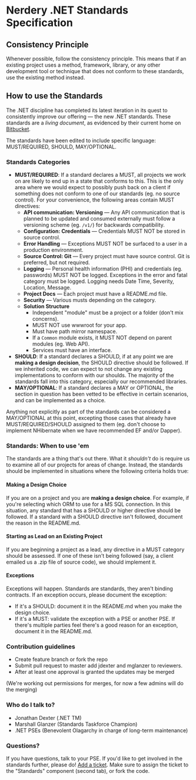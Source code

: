 Nerdery .NET Standards Specification
===========================================

Consistency Principle
-------------------------------------------
Whenever possible, follow the consistency principle. This means that if an existing project uses a method, framework, library, or any other development tool or technique that does not conform to these standards, use the existing method instead.

## How to use the Standards

The .NET discipline has completed its latest iteration in its quest to consistently improve our offering — the new .NET standards. These standards are a *living document*, as evidenced by their current home on [Bitbucket](https://git.nerdery.com/projects/BRAVO/repos/dot-net-standards/browse).

The standards have been edited to include specific language: MUST/REQUIRED, SHOULD, MAY/OPTIONAL.

### Standards Categories

* **MUST/REQUIRED**: If a standard declares a MUST, all projects we work on are likely to end up in a state that conforms to this. This is the only area where we would expect to possibly push back on a client if something does not conform to one of our standards (eg. no source control). For your convenience, the following areas contain MUST directives:
  * **API communication: Versioning** — Any API communication that is planned to be updated and consumed externally must follow a versioning scheme (eg. `/v1/`) for backwards compatibility.
  * **Configuration: Credentials** — Credentials MUST NOT be stored in source control.
  * **Error Handling** — Exceptions MUST NOT be surfaced to a user in a production environment.
  * **Source Control: Git** — Every project must have source control. Git is preferred, but not required.
  * **Logging** — Personal health information (PHI) and credentials (eg. passwords) MUST NOT be logged. Exceptions in the error and fatal category must be logged. Logging needs Date Time, Severity, Location, Message.
  * **Project Docs** — Each project must have a README.md file.
  * **Security** — Various musts depending on the category.
  * **Solution Structure**
    * Independent "module" must be a project or a folder (don't mix concerns).
    * MUST NOT use wwwroot for your app.
    * Must have path mirror namespace.
    * If a `Common` module exists, it MUST NOT depend on parent modules (eg. Web API).
    * Services must have an interface.
* **SHOULD**: If a standard declares a SHOULD, if at any point we are **making a design decision**, the SHOULD directive should be followed. If we inherited code, we can expect to not change any existing implementations to conform with our shoulds. The majority of the standards fall into this category, especially our recommended libraries.
* **MAY/OPTIONAL**: If a standard declares a MAY or OPTIONAL, the section in question has been vetted to be effective in certain scenarios, and can be implemented as a choice.

Anything not explicitly as part of the standards can be considered a MAY/OPTIONAL at this point, excepting those cases that already have MUST/REQUIRED/SHOULD assigned to them (eg. don't choose to implement NHibernate when we have recommended EF and/or Dapper).

### Standards: When to use 'em

The standards are a thing that's out there. What it *shouldn't* do is require us to examine all of our projects for areas of change. Instead, the standards should be implemented in situations where the following criteria holds true:

#### Making a Design Choice

If you are on a project and you are **making a design choice**. For example, if you're selecting which ORM to use for a MS SQL connection. In this situation, any standard that has a SHOULD or higher directive should be followed. If a standard with a SHOULD directive isn't followed, document the reason in the README.md.

#### Starting as Lead on an Existing Project

If you are beginning a project as a lead, any directive in a MUST category should be assessed. If one of these isn't being followed (say, a client emailed us a .zip file of source code), we should implement it.

#### Exceptions

Exceptions will happen. Standards are standards, they aren't binding contracts. If an exception occurs, please document the exception:

* If it's a SHOULD: document it in the README.md when you make the design choice.
* If it's a MUST: validate the exception with a PSE or another PSE. If there's multiple parties feel there's a good reason for an exception, document it in the README.md.

### Contribution guidelines

* Create feature branch or fork the repo
* Submit pull request to master add jdexter and mglanzer to reviewers.
* After at least one approval is granted the updates may be merged

(We're working out permissions for merges, for now a few admins will do the merging)

### Who do I talk to?

* Jonathan Dexter (.NET TM)
* Marshall Glanzer (Standards Taskforce Champion)
* .NET PSEs (Benevolent Olagarchy in charge of long-term maintenance)

### Questions?

If you have questions, talk to your PSE. If you'd like to get involved in the standards further, please do! [Add a ticket](https://issues.nerdery.com/projects/DOTNET). Make sure to assign the ticket to the "Standards" component (second tab), or fork the code.
